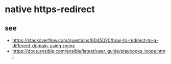 # native https-redirect

## see
- https://stackoverflow.com/questions/6045020/how-to-redirect-to-a-different-domain-using-nginx
- https://docs.ansible.com/ansible/latest/user_guide/playbooks_loops.html
